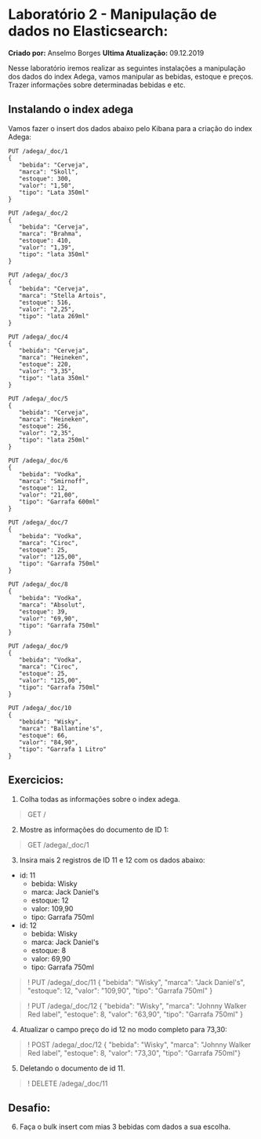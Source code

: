 # Laboratório 2 - Manipulação de dados no Elasticsearch:
**Criado por:** Anselmo Borges
**Ultima Atualização:** 09.12.2019

Nesse laboratório iremos realizar as seguintes instalações a manipulação dos dados do index Adega, vamos manipular as bebidas, estoque e preços. Trazer informações sobre determinadas bebidas e etc.

## Instalando o index adega
Vamos fazer o insert dos dados abaixo pelo Kibana para a criação do index Adega:<br>


```
PUT /adega/_doc/1
{
   "bebida": "Cerveja",
   "marca": "Skoll",
   "estoque": 300,
   "valor": "1,50",
   "tipo": "Lata 350ml"
}

PUT /adega/_doc/2 
{
   "bebida": "Cerveja",
   "marca": "Brahma",
   "estoque": 410,
   "valor": "1,39",
   "tipo": "lata 350ml"
}

PUT /adega/_doc/3
{
   "bebida": "Cerveja",
   "marca": "Stella Artois",
   "estoque": 516,
   "valor": "2,25",
   "tipo": "lata 269ml"
}

PUT /adega/_doc/4
{
   "bebida": "Cerveja",
   "marca": "Heineken",
   "estoque": 220,
   "valor": "3,35",
   "tipo": "lata 350ml"
}

PUT /adega/_doc/5
{
   "bebida": "Cerveja",
   "marca": "Heineken",
   "estoque": 256,
   "valor": "2,35",
   "tipo": "lata 250ml"
}

PUT /adega/_doc/6
{
   "bebida": "Vodka",
   "marca": "Smirnoff",
   "estoque": 12,
   "valor": "21,00",
   "tipo": "Garrafa 600ml"
}

PUT /adega/_doc/7
{
   "bebida": "Vodka",
   "marca": "Ciroc",
   "estoque": 25,
   "valor": "125,00",
   "tipo": "Garrafa 750ml"
}

PUT /adega/_doc/8
{
   "bebida": "Vodka",
   "marca": "Absolut",
   "estoque": 39,
   "valor": "69,90",
   "tipo": "Garrafa 750ml"
}

PUT /adega/_doc/9
{
   "bebida": "Vodka",
   "marca": "Ciroc",
   "estoque": 25,
   "valor": "125,00",
   "tipo": "Garrafa 750ml"
}

PUT /adega/_doc/10
{
   "bebida": "Wisky",
   "marca": "Ballantine's",
   "estoque": 66,
   "valor": "84,90",
   "tipo": "Garrafa 1 Litro"
}
``` 
## Exercicios:

1. Colha todas as informações sobre o index adega.
> GET /

2. Mostre as informações do documento de ID 1:
> GET /adega/_doc/1

3. Insira mais 2 registros de ID 11 e 12 com os dados abaixo:
* id: 11
   * bebida: Wisky
   * marca: Jack Daniel's
   * estoque: 12
   * valor: 109,90
   * tipo: Garrafa 750ml
* id: 12
   * bebida: Wisky
   * marca: Jack Daniel's
   * estoque: 8
   * valor: 69,90
   * tipo: Garrafa 750ml

>! PUT /adega/_doc/11
{​
   "bebida": "Wisky",​
   "marca": "Jack Daniel's",​
   "estoque": 12,​
   "valor": "109,90",​
   "tipo": "Garrafa 750ml"​
}

>! PUT /adega/_doc/12
{​
   "bebida": "Wisky",​
   "marca": "Johnny Walker Red label",​
   "estoque": 8,​
   "valor": "63,90",​
   "tipo": "Garrafa 750ml"​
}

4. Atualizar o campo preço do id 12 no modo completo para 73,30:
>! POST /adega/_doc/12
{​
   "bebida": "Wisky",​
   "marca": "Johnny Walker Red label",​
   "estoque": 8,​
   "valor": "73,30",​
   "tipo": "Garrafa 750ml"​
}

5. Deletando o documento de id 11.
>! DELETE /adega/_doc/11


## Desafio:
6. Faça o bulk insert com mias 3 bebidas com dados a sua escolha.
